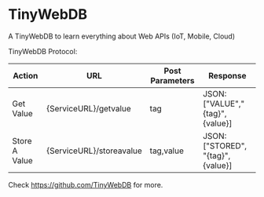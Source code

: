 # TinyWebDB

A TinyWebDB to learn everything about Web APIs (IoT, Mobile, Cloud)

TinyWebDB Protocol:

|    Action        |URL                      |Post Parameters  |Response                          |
|------------------|-------------------------|-----------------|----------------------------------|
|    Get Value     |{ServiceURL}/getvalue    |tag              |JSON: ["VALUE","{tag}", {value}]  |
|    Store A Value |{ServiceURL}/storeavalue |tag,value        |JSON: ["STORED", "{tag}", {value}]|

Check https://github.com/TinyWebDB for more.
